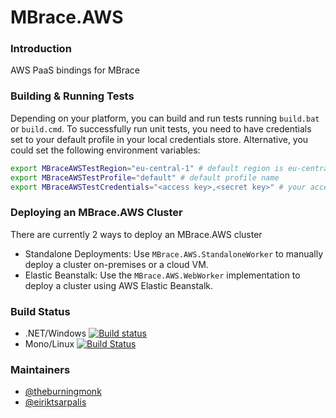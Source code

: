 # MBrace.AWS

### Introduction 

AWS PaaS bindings for MBrace

### Building & Running Tests

Depending on your platform, you can build and run tests running `build.bat` or `build.cmd`. To successfully run unit tests, you need to have credentials set to your default profile in your local credentials store. Alternative, you could set the following environment variables:
```bash
export MBraceAWSTestRegion="eu-central-1" # default region is eu-central-1
export MBraceAWSTestProfile="default" # default profile name
export MBraceAWSTestCredentials="<access key>,<secret key>" # your access & secret keys for accessing DynamoDB
```

### Deploying an MBrace.AWS Cluster

There are currently 2 ways to deploy an MBrace.AWS cluster
* Standalone Deployments: Use `MBrace.AWS.StandaloneWorker` to manually deploy a cluster on-premises or a cloud VM.
* Elastic Beanstalk: Use the `MBrace.AWS.WebWorker` implementation to deploy a cluster using AWS Elastic Beanstalk.

### Build Status

* .NET/Windows [![Build status](https://ci.appveyor.com/api/projects/status/agctped28mcs1ukk?svg=true)](https://ci.appveyor.com/project/nessos/mbrace-aws)
* Mono/Linux [![Build Status](https://travis-ci.org/mbraceproject/MBrace.AWS.png?branch=master)](https://travis-ci.org/mbraceproject/MBrace.AWS/branches)


### Maintainers

* [@theburningmonk](https://twitter.com/theburningmonk)
* [@eiriktsarpalis](https://twitter.com/eiriktsarpalis)
